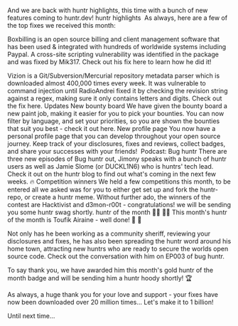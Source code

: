 And we are back with huntr highlights, this time with a bunch of new features coming to huntr.dev!
huntr highlights 
As always, here are a few of the top fixes we received this month:


Boxbilling is an open source billing and client management software that has been used & integrated with hundreds of worldwide systems including Paypal. A cross-site scripting vulnerability was identified in the package and was fixed by Mik317. Check out his fix here to learn how he did it!


Vizion is a Git/Subversion/Mercurial repository metadata parser which is downloaded almost 400,000 times every week. It was vulnerable to command injection until RadioAndrei fixed it by checking the revision string against a regex, making sure it only contains letters and digits. Check out the fix here.
Updates
New bounty board
We have given the bounty board a new paint job, making it easier for you to pick your bounties. You can now filter by language, and set your priorities, so you are shown the bounties that suit you best - check it out here.
New profile page
You now have a personal profile page that you can develop throughout your open source journey. Keep track of your disclosures, fixes and reviews, collect badges, and share your successes with your friends! 
Podcast: Bug huntr
There are three new episodes of Bug huntr out, Jimony speaks with a bunch of huntr users as well as Jamie Slome (or DUCKL1N6) who is huntrs' tech lead. Check it out on the huntr blog to find out what's coming in the next few weeks. 🔥
Competition winners
We held a few competitions this month, to be entered all we asked was for you to either get set up and fork the huntr-repo, or create a huntr meme. Without further ado, the winners of the contest are Hacktivist and d3mon-r00t - congratulations! we will be sending you some huntr swag shortly.
huntr of the month 🦸‍♀️ 🦸‍♂️
This month's huntr of the month is Toufik Airaine - well done! 👏 👏 


Not only has he been working as a community sheriff, reviewing your disclosures and fixes, he has also been spreading the huntr word around his home town, attracting new huntrs who are ready to secure the worlds open source code. Check out the conversation with him on EP003 of bug huntr.


To say thank you, we have awarded him this month's gold huntr of the month badge and will be sending him a huntr hoody shortly! 🏆 


As always, a huge thank you for your love and support - your fixes have now been downloaded over 20 million times... Let's make it to 1 billion!


Until next time...